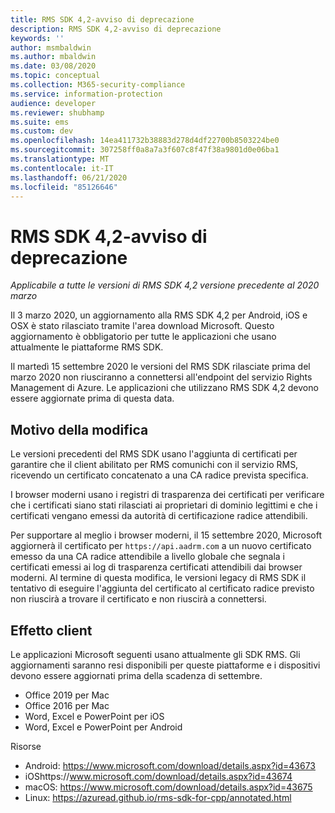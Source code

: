```yaml
---
title: RMS SDK 4,2-avviso di deprecazione
description: RMS SDK 4,2-avviso di deprecazione
keywords: ''
author: msmbaldwin
ms.author: mbaldwin
ms.date: 03/08/2020
ms.topic: conceptual
ms.collection: M365-security-compliance
ms.service: information-protection
audience: developer
ms.reviewer: shubhamp
ms.suite: ems
ms.custom: dev
ms.openlocfilehash: 14ea411732b38883d278d4df22700b8503224be0
ms.sourcegitcommit: 307258ff0a8a7a3f607c8f47f38a9801d0e06ba1
ms.translationtype: MT
ms.contentlocale: it-IT
ms.lasthandoff: 06/21/2020
ms.locfileid: "85126646"
---
```

# <a name="rms-sdk-42-deprecation-notice"></a>RMS SDK 4,2-avviso di deprecazione 

*Applicabile a tutte le versioni di RMS SDK 4,2 versione precedente al 2020 marzo*

Il 3 marzo 2020, un aggiornamento alla RMS SDK 4,2 per Android, iOS e OSX è stato rilasciato tramite l'area download Microsoft. Questo aggiornamento è obbligatorio per tutte le applicazioni che usano attualmente le piattaforme RMS SDK.  

Il martedì 15 settembre 2020 le versioni del RMS SDK rilasciate prima del marzo 2020 non riusciranno a connettersi all'endpoint del servizio Rights Management di Azure. Le applicazioni che utilizzano RMS SDK 4,2 devono essere aggiornate prima di questa data. 

## <a name="reason-for-change"></a>Motivo della modifica 

Le versioni precedenti del RMS SDK usano l'aggiunta di certificati per garantire che il client abilitato per RMS comunichi con il servizio RMS, ricevendo un certificato concatenato a una CA radice prevista specifica.  

I browser moderni usano i registri di trasparenza dei certificati per verificare che i certificati siano stati rilasciati ai proprietari di dominio legittimi e che i certificati vengano emessi da autorità di certificazione radice attendibili.  

Per supportare al meglio i browser moderni, il 15 settembre 2020, Microsoft aggiornerà il certificato per `https://api.aadrm.com` a un nuovo certificato emesso da una CA radice attendibile a livello globale che segnala i certificati emessi ai log di trasparenza certificati attendibili dai browser moderni. Al termine di questa modifica, le versioni legacy di RMS SDK il tentativo di eseguire l'aggiunta del certificato al certificato radice previsto non riuscirà a trovare il certificato e non riuscirà a connettersi.  

## <a name="client-impact"></a>Effetto client 

Le applicazioni Microsoft seguenti usano attualmente gli SDK RMS. Gli aggiornamenti saranno resi disponibili per queste piattaforme e i dispositivi devono essere aggiornati prima della scadenza di settembre. 

- Office 2019 per Mac 
- Office 2016 per Mac 
- Word, Excel e PowerPoint per iOS 
- Word, Excel e PowerPoint per Android 

Risorse 

- Android: https://www.microsoft.com/download/details.aspx?id=43673
- iOShttps://www.microsoft.com/download/details.aspx?id=43674 
- macOS: https://www.microsoft.com/download/details.aspx?id=43675 
- Linux: https://azuread.github.io/rms-sdk-for-cpp/annotated.html
